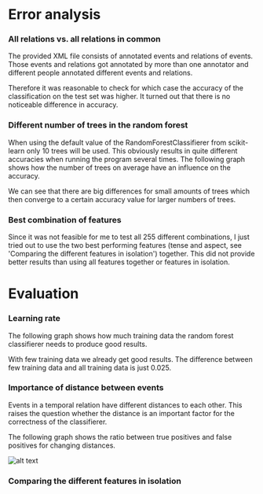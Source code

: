 Error analysis
==============

### All relations vs. all relations in common

The provided XML file consists of annotated events and relations of events.
Those events and relations got annotated by more than one annotator and different people annotated different events and relations.

Therefore it was reasonable to check for which case the accuracy of the classification on the test set was higher.
It turned out that there is no noticeable difference in accuracy.


### Different number of trees in the random forest

When using the default value of the RandomForestClassifierer from scikit-learn only 10 trees will be used.
This obviously results in quite different accuracies when running the program several times.
The following graph shows how the number of trees on average have an influence on the accuracy.


We can see that there are big differences for small amounts of trees which then converge to a certain accuracy value for larger numbers of trees.

### Best combination of features

Since it was not feasible for me to test all 255 different combinations, I just tried out to use the two best performing features (tense and aspect, see 'Comparing the different features in isolation') together.
This did not provide better results than using all features together or features in isolation.

Evaluation
==========

### Learning rate

The following graph shows how much training data the random forest classifierer needs to produce good results.


With few training data we already get good results. The difference between few training data and all training data is just 0.025.


### Importance of distance between events

Events in a temporal relation have different distances to each other.
This raises the question whether the distance is an important factor for the correctness of the classifierer.

The following graph shows the ratio between true positives and false positives for changing distances.

![alt text](https://raw.github.com/tymm/Learning-of-Event-Timelines/master/plots/distance_importance.jpg?token=28924__eyJzY29wZSI6IlJhd0Jsb2I6dHltbS9MZWFybmluZy1vZi1FdmVudC1UaW1lbGluZXMvbWFzdGVyL3Bsb3RzL2Rpc3RhbmNlX2ltcG9ydGFuY2UuanBnIiwiZXhwaXJlcyI6MTM5NDQ1M "Distance importance")

### Comparing the different features in isolation
